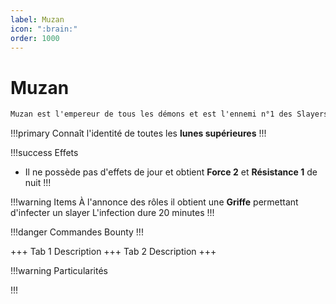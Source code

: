```yaml
---
label: Muzan
icon: ":brain:"
order: 1000
---
```


# Muzan

```txt
Muzan est l'empereur de tous les démons et est l'ennemi n°1 des Slayers
```

!!!primary
Connaît l'identité de toutes les **lunes supérieures**
!!!

!!!success Effets
- Il ne possède pas d'effets de jour et obtient **Force 2** et **Résistance 1** de nuit
!!!

!!!warning Items
À l'annonce des rôles il obtient une **Griffe** permettant d'infecter un slayer
L'infection dure 20 minutes 
!!!

!!!danger Commandes
Bounty
!!!

+++ Tab 1
Description
+++ Tab 2 
Description
+++



!!!warning Particularités

!!!
